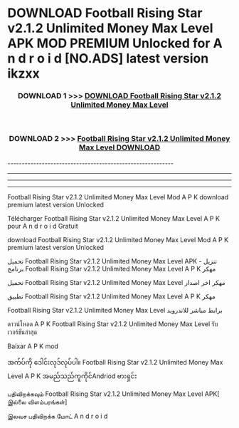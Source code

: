 # DOWNLOAD Football Rising Star v2.1.2 Unlimited Money Max Level  APK MOD PREMIUM Unlocked for A n d r o i d [NO.ADS] latest version ikzxx 



<div align="center">

<h3>DOWNLOAD 1 >>> <a href="https://getmod2.web.app/?judul=Football Rising Star v2.1.2 Unlimited Money Max Level ">DOWNLOAD Football Rising Star v2.1.2 Unlimited Money Max Level </a></h3><br>

<h3>DOWNLOAD 2 >>> <a href="https://getmod2.web.app/?judul=Football Rising Star v2.1.2 Unlimited Money Max Level ">Football Rising Star v2.1.2 Unlimited Money Max Level  DOWNLOAD </a></h3>

</div>
----------------------------------------------------------

----------------------------------------------------------

----------------------------------------------------------

----------------------------------------------------------

Football Rising Star v2.1.2 Unlimited Money Max Level  Mod A P K download premium latest version Unlocked

Télécharger Football Rising Star v2.1.2 Unlimited Money Max Level  A P K pour A n d r o i d Gratuit

download Football Rising Star v2.1.2 Unlimited Money Max Level  Mod A P K premium latest version Unlocked

تحميل Football Rising Star v2.1.2 Unlimited Money Max Level  APK - تنزيل برنامج Football Rising Star v2.1.2 Unlimited Money Max Level  A P K مهكر

تحميل Football Rising Star v2.1.2 Unlimited Money Max Level  مهكر اخر اصدار

تطبيق Football Rising Star v2.1.2 Unlimited Money Max Level  A P K مهكر

Football Rising Star v2.1.2 Unlimited Money Max Level  برابط مباشر للاندرويد

ดาวน์โหลด A P K Football Rising Star v2.1.2 Unlimited Money Max Level  รับเวอร์ชันล่าสุด

Baixar A P K mod

အက်ပ်ကို ဒေါင်းလုဒ်လုပ်ပါ။ Football Rising Star v2.1.2 Unlimited Money Max Level  A P K အမည်သည်ကူကိုင်Andriod ဗားရှင်း

பதிவிறக்கவும் Football Rising Star v2.1.2 Unlimited Money Max Level  APK[ இல்லை விளம்பரங்கள்] 
 
இலவச பதிவிறக்க மோட் A n d r o i d



